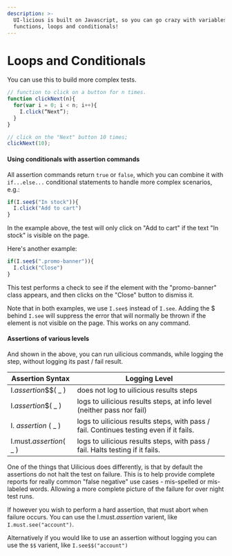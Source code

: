 ```yaml
---
description: >-
  UI-licious is built on Javascript, so you can go crazy with variables,
  functions, loops and conditionals!
---
```


# Loops and Conditionals

You can use this to build more complex tests.

```javascript
// function to click on a button for n times.
function clickNext(n){
  for(var i = 0; i < n; i++){
    I.click(“Next”);
  }
}

// click on the "Next" button 10 times;
clickNext(10);
```

#### Using conditionals with assertion commands <a href="#using-conditionals-with-assertion-commands" id="using-conditionals-with-assertion-commands"></a>

All assertion commands return `true` or `false`, which you can combine it with `if...else...` conditional statements to handle more complex scenarios, e.g.:

```javascript
if(I.see$("In stock")){
  I.click("Add to cart")
}
```

In the example above, the test will only click on "Add to cart" if the text "In stock" is visible on the page.

Here's another example:

```javascript
if(I.see$(".promo-banner")){
  I.click("Close")
}
```

This test performs a check to see if the element with the "promo-banner" class appears, and then clicks on the "Close" button to dismiss it.

Note that in both examples, we use `I.see$` instead of `I.see`. Adding the $ behind `I.see` will suppress the error that will normally be thrown if the element is not visible on the page. This works on any command.

#### Assertions of various levels <a href="#assertions-of-various-levels" id="assertions-of-various-levels"></a>

And shown in the above, you can run uilicious commands, while logging the step, without logging its past / fail result.

| Assertion Syntax         | Logging Level                                                                          |
| ------------------------ | -------------------------------------------------------------------------------------- |
| I._assertion_\$$( \_ )   | does not log to uilicious results steps                                                |
| I._assertion_$( \_ )     | logs to uilicious results steps, at info level (neither pass nor fail)                 |
| I. _assertion_ ( \_ )    | logs to uilicious results steps, with pass / fail. Continues testing even if it fails. |
| I.must._assertion_( \_ ) | logs to uilicious results steps, with pass / fail. Halts testing if it fails.          |

One of the things that Uilicious does differently, is that by default the assertions do not halt the test on failure. This is to help provide complete reports for really common "false negative" use cases - mis-spelled or mis-labeled words. Allowing a more complete picture of the failure for over night test runs.

If however you wish to perform a hard assertion, that must abort when failure occurs. You can use the I.must._assertion_ varient, like `I.must.see("account")`.

Alternatively if you would like to use an assertion without logging you can use the `$$` varient, like `I.see$$("account")`
